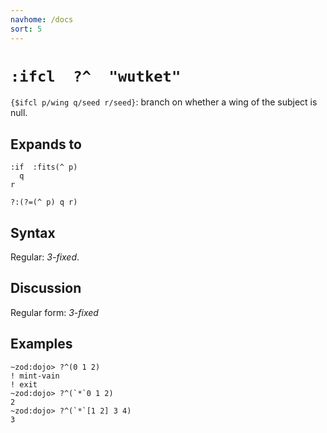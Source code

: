 ```yaml
---
navhome: /docs
sort: 5
---
```


# `:ifcl  ?^  "wutket"`

`{$ifcl p/wing q/seed r/seed}`: branch on whether a wing 
of the subject is null.

## Expands to

```
:if  :fits(^ p)
  q
r
```

```
?:(?=(^ p) q r)
```

## Syntax

Regular: *3-fixed*.

## Discussion

Regular form: *3-fixed*

## Examples

```
~zod:dojo> ?^(0 1 2)
! mint-vain
! exit
~zod:dojo> ?^(`*`0 1 2)
2
~zod:dojo> ?^(`*`[1 2] 3 4)
3
```
